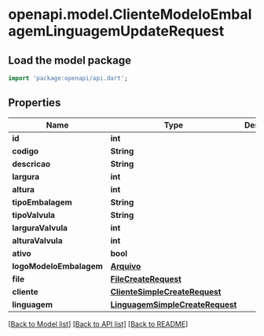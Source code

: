 # openapi.model.ClienteModeloEmbalagemLinguagemUpdateRequest

## Load the model package
```dart
import 'package:openapi/api.dart';
```

## Properties
Name | Type | Description | Notes
------------ | ------------- | ------------- | -------------
**id** | **int** |  | 
**codigo** | **String** |  | 
**descricao** | **String** |  | 
**largura** | **int** |  | [optional] 
**altura** | **int** |  | [optional] 
**tipoEmbalagem** | **String** |  | [optional] 
**tipoValvula** | **String** |  | [optional] 
**larguraValvula** | **int** |  | [optional] 
**alturaValvula** | **int** |  | [optional] 
**ativo** | **bool** |  | 
**logoModeloEmbalagem** | [**Arquivo**](Arquivo.md) |  | [optional] 
**file** | [**FileCreateRequest**](FileCreateRequest.md) |  | [optional] 
**cliente** | [**ClienteSimpleCreateRequest**](ClienteSimpleCreateRequest.md) |  | [optional] 
**linguagem** | [**LinguagemSimpleCreateRequest**](LinguagemSimpleCreateRequest.md) |  | [optional] 

[[Back to Model list]](../README.md#documentation-for-models) [[Back to API list]](../README.md#documentation-for-api-endpoints) [[Back to README]](../README.md)



